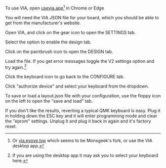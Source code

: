 To use VIA, open [usevia.app](https://usevia.app/)[^1] in Chrome or Edge

You will need the VIA JSON file for your board, which you should be able to get from the manufacturer's website.

Open VIA, and click on the gear icon to open the SETTINGS tab.

Select the option to enable the design tab.

Click on the paintbrush icon to open the DESIGN tab.

Load the file. If you get error messages toggle the V2 settings option and try again.[^2]

Click the keyboard icon to go back to the CONFIGURE tab.

Click "authorize device" and select your keyboard from the dropdown.

To save or load a layout.json file with your configuration, use the floppy icon on the left to open the "save and load" tab.

If you don't like the results, reverting a typical QMK keyboard is easy. Plug it in holding down the ESC key and it will enter programming mode and clear the "eprom" settings. Unplug it and plug it back in again and it's factory reset.

[^1]: Or [via.evove.top](https://via.evove.top) which seems to be Monsgeek's fork, or use the VIA desktop app.
[^2]: If you are using the desktop app it may ask you to select your keyboard here.
